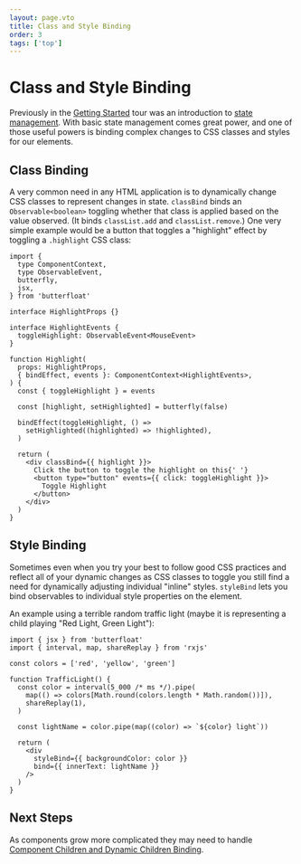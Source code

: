 ```yaml
---
layout: page.vto
title: Class and Style Binding
order: 3
tags: ['top']
---
```


# Class and Style Binding

Previously in the [Getting Started][started] tour was an introduction
to [state management][state]. With basic state management comes great
power, and one of those useful powers is binding complex changes to
CSS classes and styles for our elements.

## Class Binding

A very common need in any HTML application is to dynamically change
CSS classes to represent changes in state. `classBind` binds an
`Observable<boolean>` toggling whether that class is applied
based on the value observed. (It binds `classList.add` and
`classList.remove`.) One very simple example would be a button that
toggles a "highlight" effect by toggling a `.highlight` CSS class:

```tsx
import {
  type ComponentContext,
  type ObservableEvent,
  butterfly,
  jsx,
} from 'butterfloat'

interface HighlightProps {}

interface HighlightEvents {
  toggleHighlight: ObservableEvent<MouseEvent>
}

function Highlight(
  props: HighlightProps,
  { bindEffect, events }: ComponentContext<HighlightEvents>,
) {
  const { toggleHighlight } = events

  const [highlight, setHighlighted] = butterfly(false)

  bindEffect(toggleHighlight, () =>
    setHighlighted((highlighted) => !highlighted),
  )

  return (
    <div classBind={{ highlight }}>
      Click the button to toggle the highlight on this{' '}
      <button type="button" events={{ click: toggleHighlight }}>
        Toggle Highlight
      </button>
    </div>
  )
}
```

## Style Binding

Sometimes even when you try your best to follow good CSS practices
and reflect all of your dynamic changes as CSS classes to toggle you
still find a need for dynamically adjusting individual "inline"
styles. `styleBind` lets you bind observables to individual style
properties on the element.

An example using a terrible random traffic light (maybe it is
representing a child playing "Red Light, Green Light"):

```tsx
import { jsx } from 'butterfloat'
import { interval, map, shareReplay } from 'rxjs'

const colors = ['red', 'yellow', 'green']

function TrafficLight() {
  const color = interval(5_000 /* ms */).pipe(
    map(() => colors[Math.round(colors.length * Math.random())]),
    shareReplay(1),
  )

  const lightName = color.pipe(map((color) => `${color} light`))

  return (
    <div
      styleBind={{ backgroundColor: color }}
      bind={{ innerText: lightName }}
    />
  )
}
```

## Next Steps

As components grow more complicated they may need to handle
[Component Children and Dynamic Children Binding][children].

[started]: ./getting-started.md
[state]: ./state.md
[children]: ./children.md
